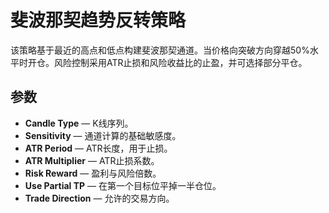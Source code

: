 # 斐波那契趋势反转策略

该策略基于最近的高点和低点构建斐波那契通道。当价格向突破方向穿越50%水平时开仓。风险控制采用ATR止损和风险收益比的止盈，并可选择部分平仓。

## 参数
- **Candle Type** — K线序列。
- **Sensitivity** — 通道计算的基础敏感度。
- **ATR Period** — ATR长度，用于止损。
- **ATR Multiplier** — ATR止损系数。
- **Risk Reward** — 盈利与风险倍数。
- **Use Partial TP** — 在第一个目标位平掉一半仓位。
- **Trade Direction** — 允许的交易方向。
